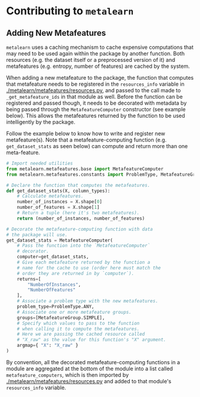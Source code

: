 # Contributing to `metalearn`

## Adding New Metafeatures

`metalearn` uses a caching mechanism to cache expensive computations that may need to be used again within the package by another function. Both resources (e.g. the dataset itself or a preprocessed version of it) and metafeatures (e.g. entropy, number of features) are cached by the system.

When adding a new metafeature to the package, the function that computes that metafeature needs to be registered in the `resources_info` variable in [./metalearn/metafeatures/resources.py](./metalearn/metafeatures/resources.py), and passed to the call made to `_get_metafeature_ids` in that module as well. Before the function can be registered and passed though, it needs to be decorated with metadata by being passed through the `MetafeatureComputer` constructor (see example below). This allows the metafeatures returned by the function to be used intelligently by the package.

Follow the example below to know how to write and register new metafeature(s). Note that a metafeature-computing function (e.g. `get_dataset_stats` as seen below) can compute and return more than one meta-feature.

```python
# Import needed utilities
from metalearn.metafeatures.base import MetafeatureComputer
from metalearn.metafeatures.constants import ProblemType, MetafeatureGroup

# Declare the function that computes the metafeatures.
def get_dataset_stats(X, column_types):
    # Calculate metafeatures.
    number_of_instances = X.shape[0]
    number_of_features = X.shape[1]
    # Return a tuple (here it's two metafeatures).
    return (number_of_instances, number_of_features)

# Decorate the metafeature-computing function with data
# the package will use.
get_dataset_stats = MetafeatureComputer(
    # Pass the function into the `MetafeatureComputer`
    # decorator.
    computer=get_dataset_stats,
    # Give each metafeature returned by the function a
    # name for the cache to use (order here must match the
    # order they are returned in by `computer`).
    returns=[
        "NumberOfInstances",
        "NumberOfFeatures"
    ],
    # Associate a problem type with the new metafeatures.
    problem_type=ProblemType.ANY,
    # Associate one or more metafeature groups.
    groups=[MetafeatureGroup.SIMPLE],
    # Specify which values to pass to the function
    # when calling it to compute the metafeatures.
    # Here we are passing the cached resource called
    # "X_raw" as the value for this function's "X" argument.
    argmap={ "X": "X_raw" }
)
```

By convention, all the decorated metafeature-computing functions in a module are aggregated at the bottom of the module into a list called `metafeature_computers`, which is then imported by [./metalearn/metafeatures/resources.py](./metalearn/metafeatures/resources.py) and added to that module's `resources_info` variable.